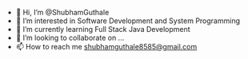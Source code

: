 - 👋 Hi, I’m @ShubhamGuthale
- 👀 I’m interested in Software Development and System Programming
- 🌱 I’m currently learning Full Stack Java Development
- 💞️ I’m looking to collaborate on ...
- 📫 How to reach me  shubhamguthale8585@gmail.com
  

<!---
ShubhamGuthale/ShubhamGuthale is a ✨ special ✨ repository because its `README.md` (this file) appears on your GitHub profile.
You can click the Preview link to take a look at your changes.
--->

